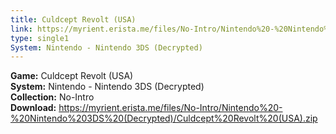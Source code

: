 ```yaml
---
title: Culdcept Revolt (USA)
link: https://myrient.erista.me/files/No-Intro/Nintendo%20-%20Nintendo%203DS%20(Decrypted)/Culdcept%20Revolt%20(USA).zip
type: single1
System: Nintendo - Nintendo 3DS (Decrypted)
---
```

<b>Game:</b> Culdcept Revolt (USA)<br>
<b>System:</b> Nintendo - Nintendo 3DS (Decrypted)<br>
<b>Collection:</b> No-Intro<br>
<b>Download:</b> https://myrient.erista.me/files/No-Intro/Nintendo%20-%20Nintendo%203DS%20(Decrypted)/Culdcept%20Revolt%20(USA).zip